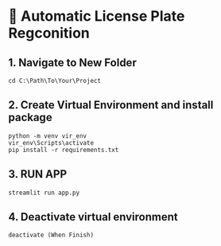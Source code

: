# 🎒 Automatic License Plate Regconition

## 1. Navigate to New Folder
    cd C:\Path\To\Your\Project
## 2. Create Virtual Environment and install package
    python -m venv vir_env
    vir_env\Scripts\activate
    pip install -r requirements.txt

## 3. RUN APP
    streamlit run app.py
## 4. Deactivate virtual environment
    deactivate (When Finish)






